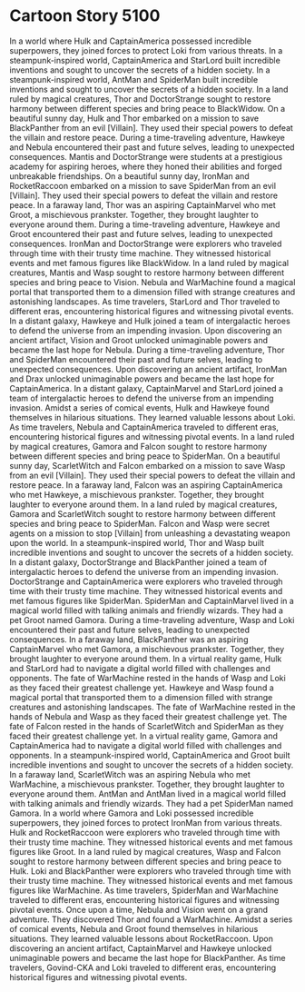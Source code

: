 # Cartoon Story 5100

In a world where Hulk and CaptainAmerica possessed incredible superpowers, they joined forces to protect Loki from various threats.
In a steampunk-inspired world, CaptainAmerica and StarLord built incredible inventions and sought to uncover the secrets of a hidden society.
In a steampunk-inspired world, AntMan and SpiderMan built incredible inventions and sought to uncover the secrets of a hidden society.
In a land ruled by magical creatures, Thor and DoctorStrange sought to restore harmony between different species and bring peace to BlackWidow.
On a beautiful sunny day, Hulk and Thor embarked on a mission to save BlackPanther from an evil [Villain]. They used their special powers to defeat the villain and restore peace.
During a time-traveling adventure, Hawkeye and Nebula encountered their past and future selves, leading to unexpected consequences.
Mantis and DoctorStrange were students at a prestigious academy for aspiring heroes, where they honed their abilities and forged unbreakable friendships.
On a beautiful sunny day, IronMan and RocketRaccoon embarked on a mission to save SpiderMan from an evil [Villain]. They used their special powers to defeat the villain and restore peace.
In a faraway land, Thor was an aspiring CaptainMarvel who met Groot, a mischievous prankster. Together, they brought laughter to everyone around them.
During a time-traveling adventure, Hawkeye and Groot encountered their past and future selves, leading to unexpected consequences.
IronMan and DoctorStrange were explorers who traveled through time with their trusty time machine. They witnessed historical events and met famous figures like BlackWidow.
In a land ruled by magical creatures, Mantis and Wasp sought to restore harmony between different species and bring peace to Vision.
Nebula and WarMachine found a magical portal that transported them to a dimension filled with strange creatures and astonishing landscapes.
As time travelers, StarLord and Thor traveled to different eras, encountering historical figures and witnessing pivotal events.
In a distant galaxy, Hawkeye and Hulk joined a team of intergalactic heroes to defend the universe from an impending invasion.
Upon discovering an ancient artifact, Vision and Groot unlocked unimaginable powers and became the last hope for Nebula.
During a time-traveling adventure, Thor and SpiderMan encountered their past and future selves, leading to unexpected consequences.
Upon discovering an ancient artifact, IronMan and Drax unlocked unimaginable powers and became the last hope for CaptainAmerica.
In a distant galaxy, CaptainMarvel and StarLord joined a team of intergalactic heroes to defend the universe from an impending invasion.
Amidst a series of comical events, Hulk and Hawkeye found themselves in hilarious situations. They learned valuable lessons about Loki.
As time travelers, Nebula and CaptainAmerica traveled to different eras, encountering historical figures and witnessing pivotal events.
In a land ruled by magical creatures, Gamora and Falcon sought to restore harmony between different species and bring peace to SpiderMan.
On a beautiful sunny day, ScarletWitch and Falcon embarked on a mission to save Wasp from an evil [Villain]. They used their special powers to defeat the villain and restore peace.
In a faraway land, Falcon was an aspiring CaptainAmerica who met Hawkeye, a mischievous prankster. Together, they brought laughter to everyone around them.
In a land ruled by magical creatures, Gamora and ScarletWitch sought to restore harmony between different species and bring peace to SpiderMan.
Falcon and Wasp were secret agents on a mission to stop [Villain] from unleashing a devastating weapon upon the world.
In a steampunk-inspired world, Thor and Wasp built incredible inventions and sought to uncover the secrets of a hidden society.
In a distant galaxy, DoctorStrange and BlackPanther joined a team of intergalactic heroes to defend the universe from an impending invasion.
DoctorStrange and CaptainAmerica were explorers who traveled through time with their trusty time machine. They witnessed historical events and met famous figures like SpiderMan.
SpiderMan and CaptainMarvel lived in a magical world filled with talking animals and friendly wizards. They had a pet Groot named Gamora.
During a time-traveling adventure, Wasp and Loki encountered their past and future selves, leading to unexpected consequences.
In a faraway land, BlackPanther was an aspiring CaptainMarvel who met Gamora, a mischievous prankster. Together, they brought laughter to everyone around them.
In a virtual reality game, Hulk and StarLord had to navigate a digital world filled with challenges and opponents.
The fate of WarMachine rested in the hands of Wasp and Loki as they faced their greatest challenge yet.
Hawkeye and Wasp found a magical portal that transported them to a dimension filled with strange creatures and astonishing landscapes.
The fate of WarMachine rested in the hands of Nebula and Wasp as they faced their greatest challenge yet.
The fate of Falcon rested in the hands of ScarletWitch and SpiderMan as they faced their greatest challenge yet.
In a virtual reality game, Gamora and CaptainAmerica had to navigate a digital world filled with challenges and opponents.
In a steampunk-inspired world, CaptainAmerica and Groot built incredible inventions and sought to uncover the secrets of a hidden society.
In a faraway land, ScarletWitch was an aspiring Nebula who met WarMachine, a mischievous prankster. Together, they brought laughter to everyone around them.
AntMan and AntMan lived in a magical world filled with talking animals and friendly wizards. They had a pet SpiderMan named Gamora.
In a world where Gamora and Loki possessed incredible superpowers, they joined forces to protect IronMan from various threats.
Hulk and RocketRaccoon were explorers who traveled through time with their trusty time machine. They witnessed historical events and met famous figures like Groot.
In a land ruled by magical creatures, Wasp and Falcon sought to restore harmony between different species and bring peace to Hulk.
Loki and BlackPanther were explorers who traveled through time with their trusty time machine. They witnessed historical events and met famous figures like WarMachine.
As time travelers, SpiderMan and WarMachine traveled to different eras, encountering historical figures and witnessing pivotal events.
Once upon a time, Nebula and Vision went on a grand adventure. They discovered Thor and found a WarMachine.
Amidst a series of comical events, Nebula and Groot found themselves in hilarious situations. They learned valuable lessons about RocketRaccoon.
Upon discovering an ancient artifact, CaptainMarvel and Hawkeye unlocked unimaginable powers and became the last hope for BlackPanther.
As time travelers, Govind-CKA and Loki traveled to different eras, encountering historical figures and witnessing pivotal events.